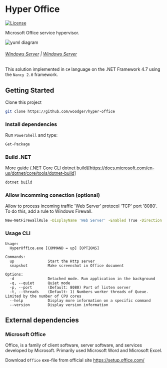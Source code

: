 # Hyper Office

[![License](https://img.shields.io/npm/l/express.svg)](https://github.com/woodger/hyper-office/blob/master/LICENSE)

Microsoft Office service hypervisor.

![yuml diagram](https://yuml.me/woodger/diagram/scruffy;dir:LR/class/[Document{bg:lightsteelblue}]->parse[Hypervisor],[Hypervisor]->publish[Queue{bg:yellow}],[Queue]->[SqliteDB],[Queue]<>-.->thread[Task{bg:yellowgreen}],[Task]->process[Hypervisor])

###### [Windows Server](Docs/api.md) | [Windows Server](Docs/windows-server.md)

This solution implemented in `C#` language on the .NET Framework 4.7 using the `Nancy 2.0` framework.

## Getting Started

Clone this project

```sh
git clone https://github.com/woodger/hyper-office
```

### Install dependencies

Run `PowerShell` and type:

```sh
Get-Package
```

### Build .NET

More guide (.NET Core CLI dotnet build)[https://docs.microsoft.com/en-us/dotnet/core/tools/dotnet-build]

```sh
dotnet build
```

### Allow incomming conection (optional)

Allow to process incoming traffic 'Web Server' protocol 'TCP' port '8080'. To do this, add a rule to Windows Firewall.

```sh
New-NetFirewallRule -DisplayName 'Web Server' -Enabled True -Direction Inbound -Protocol TCP -Action Allow -LocalPort 8080
```

### Usage CLI

```
Usage:
  HyperOffice.exe [COMMAND = up] [OPTIONS]

Commands:
  up               Start the Http server
  snapshot         Make screenshot in Office document

Options:
  -d               Detached mode. Run application in the background
  -q, --quiet      Quiet mode
  -p, --port       (Default: 8080) Port of listen server
  -t, --threads    (Default: 1) Numbers worker threads of Queue. Limited by the number of CPU cores
  --help           Display more information on a specific command
  --version        Display version information
```

## External dependencies

### Microsoft Office

Office, is a family of client software, server software, and services developed by Microsoft. Primarily used Microsoft Word and Microsoft Excel.

Download `Office` exe-file from official site https://setup.office.com/
